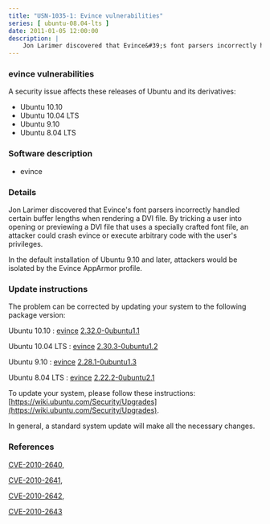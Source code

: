 ```yaml
---
title: "USN-1035-1: Evince vulnerabilities"
series: [ ubuntu-08.04-lts ]
date: 2011-01-05 12:00:00
description: |
    Jon Larimer discovered that Evince&#39;s font parsers incorrectly handled certain buffer lengths when rendering a DVI file. By tricking a user into opening or previewing a DVI file that uses a specially crafted font file, an attacker could crash evince or execute arbitrary code with the user&#39;s privileges.
--- 
```

 
### evince vulnerabilities

A security issue affects these releases of Ubuntu and its derivatives:

* Ubuntu 10.10
* Ubuntu 10.04 LTS
* Ubuntu 9.10
* Ubuntu 8.04 LTS

### Software description

* evince 

### Details

Jon Larimer discovered that Evince&#39;s font parsers incorrectly handled certain buffer lengths when rendering a DVI file. By tricking a user into opening or previewing a DVI file that uses a specially crafted font file, an attacker could crash evince or execute arbitrary code with the user&#39;s privileges.

In the default installation of Ubuntu 9.10 and later, attackers would be isolated by the Evince AppArmor profile. 

### Update instructions

The problem can be corrected by updating your system to the following package version:

Ubuntu 10.10
 : [evince](https://launchpad.net/ubuntu/+source/evince) <span> [2.32.0-0ubuntu1.1](https://launchpad.net/ubuntu/+source/evince/2.32.0-0ubuntu1.1) </span> 

Ubuntu 10.04 LTS
 : [evince](https://launchpad.net/ubuntu/+source/evince) <span> [2.30.3-0ubuntu1.2](https://launchpad.net/ubuntu/+source/evince/2.30.3-0ubuntu1.2) </span> 

Ubuntu 9.10
 : [evince](https://launchpad.net/ubuntu/+source/evince) <span> [2.28.1-0ubuntu1.3](https://launchpad.net/ubuntu/+source/evince/2.28.1-0ubuntu1.3) </span> 

Ubuntu 8.04 LTS
 : [evince](https://launchpad.net/ubuntu/+source/evince) <span> [2.22.2-0ubuntu2.1](https://launchpad.net/ubuntu/+source/evince/2.22.2-0ubuntu2.1) </span> 

To update your system, please follow these instructions: [https://wiki.ubuntu.com/Security/Upgrades](https://wiki.ubuntu.com/Security/Upgrades).

In general, a standard system update will make all the necessary changes. 

### References

 [CVE-2010-2640](http://people.ubuntu.com/~ubuntu-security/cve/CVE-2010-2640), 

 [CVE-2010-2641](http://people.ubuntu.com/~ubuntu-security/cve/CVE-2010-2641), 

 [CVE-2010-2642](http://people.ubuntu.com/~ubuntu-security/cve/CVE-2010-2642), 

 [CVE-2010-2643](http://people.ubuntu.com/~ubuntu-security/cve/CVE-2010-2643)
 
